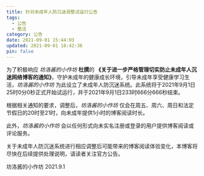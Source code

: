 ```yaml
---
title: 针对未成年人防沉迷调整试运行公告
tags:
  - 公告
  - 整活
category: 公告
date: 2021-09-01 15:44:03
updated: 2021-09-01 18:42:36
pin: false
---
```



为了积极响应 *坊洛酱的小作坊* **杜撰**的 **《关于进一步严格管理切实防止未成年人沉迷网络博客的通知》**，守护未成年的健康成长环境，引导未成年享受健康学习生活，*坊洛酱的小作坊* 为此设立了未成年人防沉迷系统。此系统将于2021年9月1日25时0分0秒正式开始试运行，并于2021年9月1日233时666分666秒结束。

根据相关通知的要求，调整后，*坊洛酱的小作坊* 仅会在周五、周六、周日和法定节假日的20时至21时，向未成年提供1小时的博客阅读时长。

此外，*坊洛酱的小作坊* 会以任何形式向未实名注册或登录的用户提供博客阅读或评论服务。

关于未成年人防沉迷系统进行相应调整后可能带来的博客阅读体验变化，本博客将尽快在后续提供处理说明，请读者关注官方公告。

坊洛酱的小作坊
2021.9.1
